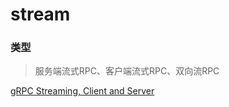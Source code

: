 # stream

### 类型

> 服务端流式RPC、客户端流式RPC、双向流RPC

[gRPC Streaming, Client and Server](https://www.jishuchi.com/read/gin-practice/3798)
